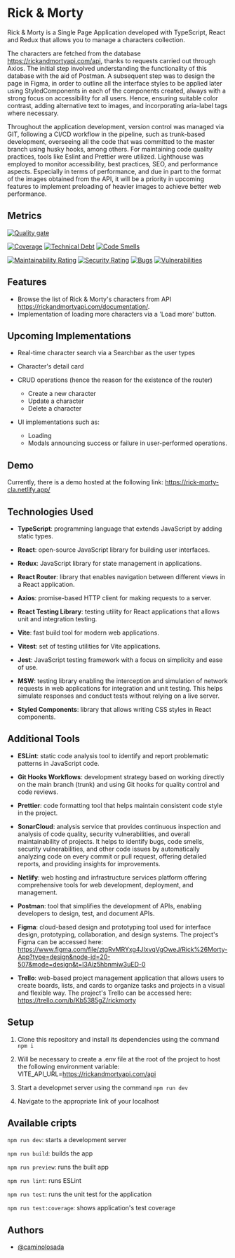 # Rick & Morty

Rick & Morty is a Single Page Application developed with TypeScript, React and Redux that allows you to manage a characters collection.

The characters are fetched from the database https://rickandmortyapi.com/api, thanks to requests carried out through Axios. The initial step involved understanding the functionality of this database with the aid of Postman. A subsequent step was to design the page in Figma, in order to outline all the interface styles to be applied later using StyledComponents in each of the components created, always with a strong focus on accessibility for all users. Hence, ensuring suitable color contrast, adding alternative text to images, and incorporating aria-label tags where necessary.

Throughout the application development, version control was managed via GIT, following a CI/CD workflow in the pipeline, such as trunk-based development, overseeing all the code that was committed to the master branch using husky hooks, among others.
For maintaining code quality practices, tools like Eslint and Prettier were utilized. Lighthouse was employed to monitor accessibility, best practices, SEO, and performance aspects. Especially in terms of performance, and due in part to the format of the images obtained from the API, it will be a priority in upcoming features to implement preloading of heavier images to achieve better web performance.

## Metrics

[![Quality gate](https://sonarcloud.io/api/project_badges/quality_gate?project=caminolosada_Rick-Morty-)](https://sonarcloud.io/summary/new_code?id=caminolosada_Rick-Morty-)

[![Coverage](https://sonarcloud.io/api/project_badges/measure?project=caminolosada_Rick-Morty-&metric=coverage)](https://sonarcloud.io/summary/new_code?id=caminolosada_Rick-Morty-)
[![Technical Debt](https://sonarcloud.io/api/project_badges/measure?project=caminolosada_Rick-Morty-&metric=sqale_index)](https://sonarcloud.io/summary/new_code?id=caminolosada_Rick-Morty-)
[![Code Smells](https://sonarcloud.io/api/project_badges/measure?project=caminolosada_Rick-Morty-&metric=code_smells)](https://sonarcloud.io/summary/new_code?id=caminolosada_Rick-Morty-)

[![Maintainability Rating](https://sonarcloud.io/api/project_badges/measure?project=caminolosada_Rick-Morty-&metric=sqale_rating)](https://sonarcloud.io/summary/new_code?id=caminolosada_Rick-Morty-)
[![Security Rating](https://sonarcloud.io/api/project_badges/measure?project=caminolosada_Rick-Morty-&metric=security_rating)](https://sonarcloud.io/summary/new_code?id=caminolosada_Rick-Morty-)
[![Bugs](https://sonarcloud.io/api/project_badges/measure?project=caminolosada_Rick-Morty-&metric=bugs)](https://sonarcloud.io/summary/new_code?id=caminolosada_Rick-Morty-)
[![Vulnerabilities](https://sonarcloud.io/api/project_badges/measure?project=caminolosada_Rick-Morty-&metric=vulnerabilities)](https://sonarcloud.io/summary/new_code?id=caminolosada_Rick-Morty-)

## Features

- Browse the list of Rick & Morty's characters from API https://rickandmortyapi.com/documentation/.
- Implementation of loading more characters via a 'Load more' button.

## Upcoming Implementations

- Real-time character search via a Searchbar as the user types

- Character's detail card

- CRUD operations (hence the reason for the existence of the router)

  - Create a new character
  - Update a character
  - Delete a character

- UI implementations such as:
  - Loading
  - Modals announcing success or failure in user-performed operations.

## Demo

Currently, there is a demo hosted at the following link: https://rick-morty-cla.netlify.app/

## Technologies Used

- **TypeScript**: programming language that extends JavaScript by adding static types.

- **React**: open-source JavaScript library for building user interfaces.

- **Redux**: JavaScript library for state management in applications.

- **React Router**: library that enables navigation between different views in a React application.

- **Axios**: promise-based HTTP client for making requests to a server.

- **React Testing Library**: testing utility for React applications that allows unit and integration testing.

- **Vite**: fast build tool for modern web applications.

- **Vitest**: set of testing utilities for Vite applications.

- **Jest**: JavaScript testing framework with a focus on simplicity and ease of use.

- **MSW**: testing library enabling the interception and simulation of network requests in web applications for integration and unit testing. This helps simulate responses and conduct tests without relying on a live server.

- **Styled Components**: library that allows writing CSS styles in React components.

## Additional Tools

- **ESLint**: static code analysis tool to identify and report problematic patterns in JavaScript code.

- **Git Hooks Workflows**: development strategy based on working directly on the main branch (trunk) and using Git hooks for quality control and code reviews.

- **Prettier**: code formatting tool that helps maintain consistent code style in the project.

- **SonarCloud**: analysis service that provides continuous inspection and analysis of code quality, security vulnerabilities, and overall maintainability of projects. It helps to identify bugs, code smells, security vulnerabilities, and other code issues by automatically analyzing code on every commit or pull request, offering detailed reports, and providing insights for improvements.

- **Netlify**: web hosting and infrastructure services platform offering comprehensive tools for web development, deployment, and management.

- **Postman**: tool that simplifies the development of APIs, enabling developers to design, test, and document APIs.

- **Figma**: cloud-based design and prototyping tool used for interface design, prototyping, collaboration, and design systems. The project's Figma can be accessed here: https://www.figma.com/file/ztgRvMRYxg4JIxvqVgOweJ/Rick%26Morty-App?type=design&node-id=20-507&mode=design&t=l3Aiz5hbnmiw3uED-0

- **Trello**: web-based project management application that allows users to create boards, lists, and cards to organize tasks and projects in a visual and flexible way. The project's Trello can be accessed here: https://trello.com/b/Kb5385gZ/rickmorty

## Setup

1. Clone this repository and install its dependencies using the command `npm i`

2. Will be necessary to create a .env file at the root of the project to host the following environment variable: VITE_API_URL=https://rickandmortyapi.com/api

3. Start a developmet server using the command `npm run dev`

4. Navigate to the appropriate link of your localhost

## Available cripts

`npm run dev`: starts a development server

`npm run build`: builds the app

`npm run preview`: runs the built app

`npm run lint`: runs ESLint

`npm run test`: runs the unit test for the application

`npm run test:coverage`: shows application's test coverage

## Authors

- [@caminolosada](https://github.com/caminolosada)
